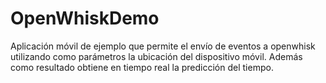 # OpenWhiskDemo
Aplicación móvil de ejemplo que permite el envío de eventos a openwhisk utilizando como parámetros la ubicación del dispositivo móvil. Además como resultado obtiene en tiempo real la predicción del tiempo.
